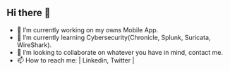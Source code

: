 ## Hi there 👋

- 🔭 I’m currently working on my owns Mobile App.
- 🌱 I’m currently learning Cybersecurity(Chronicle, Splunk, Suricata, WireShark).
- 👯 I’m looking to collaborate on whatever you have in mind, contact me.
- 📫 How to reach me: | Linkedin, Twitter |

